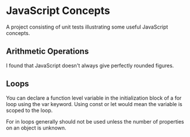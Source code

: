# JavaScript Concepts

A project consisting of unit tests illustrating some useful JavaScript concepts.

## Arithmetic Operations
I found that JavaScript doesn't always give perfectly rounded figures.

## Loops
You can declare a function level variable in the initialization block of a for loop using the  var keyword. Using const or let would mean the variable is scoped to the loop.

For in loops generally should not be used unless the number of properties on an object is unknown.